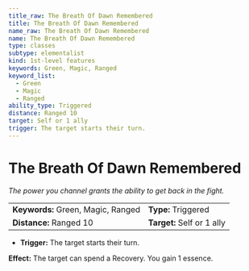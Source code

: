```yaml
---
title_raw: The Breath Of Dawn Remembered
title: The Breath Of Dawn Remembered
name_raw: The Breath Of Dawn Remembered
name: The Breath Of Dawn Remembered
type: classes
subtype: elementalist
kind: 1st-level features
keywords: Green, Magic, Ranged
keyword_list:
  - Green
  - Magic
  - Ranged
ability_type: Triggered
distance: Ranged 10
target: Self or 1 ally
trigger: The target starts their turn.
---
```


# The Breath Of Dawn Remembered

*The power you channel grants the ability to get back in the fight.*

|                                    |                            |
| :--------------------------------- | :------------------------- |
| **Keywords:** Green, Magic, Ranged | **Type:** Triggered        |
| **Distance:** Ranged 10            | **Target:** Self or 1 ally |

- **Trigger:** The target starts their turn.

**Effect:** The target can spend a Recovery. You gain 1 essence.

